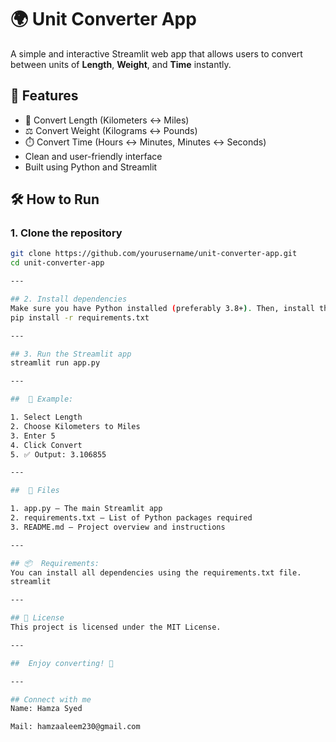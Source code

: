 # 🌍 Unit Converter App

A simple and interactive Streamlit web app that allows users to convert between units of **Length**, **Weight**, and **Time** instantly.

## 🚀 Features

- 📏 Convert Length (Kilometers ↔ Miles)
- ⚖️ Convert Weight (Kilograms ↔ Pounds)
- ⏱️ Convert Time (Hours ↔ Minutes, Minutes ↔ Seconds)
- Clean and user-friendly interface
- Built using Python and Streamlit

## 🛠️ How to Run

### 1. Clone the repository

```bash
git clone https://github.com/yourusername/unit-converter-app.git
cd unit-converter-app

---

## 2. Install dependencies
Make sure you have Python installed (preferably 3.8+). Then, install the required packages:
pip install -r requirements.txt

---

## 3. Run the Streamlit app
streamlit run app.py

---

##  🧪 Example:

1. Select Length
2. Choose Kilometers to Miles
3. Enter 5
4. Click Convert
5. ✅ Output: 3.106855

---

##  📁 Files

1. app.py – The main Streamlit app
2. requirements.txt – List of Python packages required
3. README.md – Project overview and instructions

---

## 📦  Requirements:
You can install all dependencies using the requirements.txt file.
streamlit

---

## 📄 License
This project is licensed under the MIT License.

---

##  Enjoy converting! 🌟

---

## Connect with me
Name: Hamza Syed

Mail: hamzaaleem230@gmail.com
